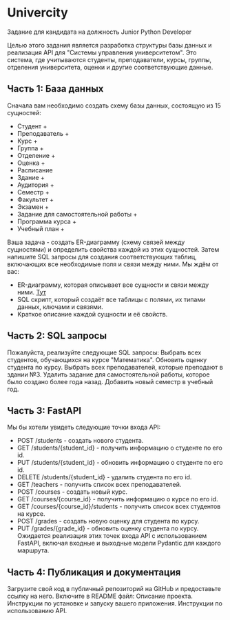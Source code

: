 # Univercity

Задание для кандидата на должность Junior Python Developer

Целью этого задания является разработка структуры базы данных и реализация API для "Системы управления университетом". Это система, где учитываются студенты, преподаватели, курсы, группы, отделения университета, оценки и другие соответствующие данные.

## Часть 1: База данных

Сначала вам необходимо создать схему базы данных, состоящую из 15 сущностей:
 - Студент +
 - Преподаватель +
 - Курс +
 - Группа +
 - Отделение +
 - Оценка +
 - Расписание 
 - Здание +
 - Аудитория +
 - Семестр +
 - Факультет +
 - Экзамен +
 - Задание для самостоятельной работы +
 - Программа курса +
 - Учебный план +
 
Ваша задача - создать ER-диаграмму (схему связей между сущностями) и определить свойства каждой из этих сущностей. Затем напишите SQL запросы для создания соответствующих таблиц, включающих все необходимые поля и связи между ними.
Мы ждём от вас:
 - ER-диаграмму, которая описывает все сущности и связи между ними. [Тут](https://dbdesigner.page.link/91H6qEX8jeyggDsu9)
 - SQL скрипт, который создаёт все таблицы с полями, их типами данных, ключами и связями.
 - Краткое описание каждой сущности и её свойств.

## Часть 2: SQL запросы
Пожалуйста, реализуйте следующие SQL запросы:
Выбрать всех студентов, обучающихся на курсе "Математика".
Обновить оценку студента по курсу.
Выбрать всех преподавателей, которые преподают в здании №3.
Удалить задание для самостоятельной работы, которое было создано более года назад.
Добавить новый семестр в учебный год.

## Часть 3: FastAPI
Мы бы хотели увидеть следующие точки входа API:
 - POST /students - создать нового студента.
 - GET /students/{student_id} - получить информацию о студенте по его id.
 - PUT /students/{student_id} - обновить информацию о студенте по его id.
 - DELETE /students/{student_id} - удалить студента по его id.
 - GET /teachers - получить список всех преподавателей.
 - POST /courses - создать новый курс.
 - GET /courses/{course_id} - получить информацию о курсе по его id.
 - GET /courses/{course_id}/students - получить список всех студентов на курсе.
 - POST /grades - создать новую оценку для студента по курсу.
 - PUT /grades/{grade_id} - обновить оценку студента по курсу.
Ожидается реализация этих точек входа API с использованием FastAPI, включая входные и выходные модели Pydantic для каждого маршрута.

## Часть 4: Публикация и документация
Загрузите свой код в публичный репозиторий на GitHub и предоставьте ссылку на него. Включите в README файл:
Описание проекта.
Инструкции по установке и запуску вашего приложения.
Инструкции по использованию API.

